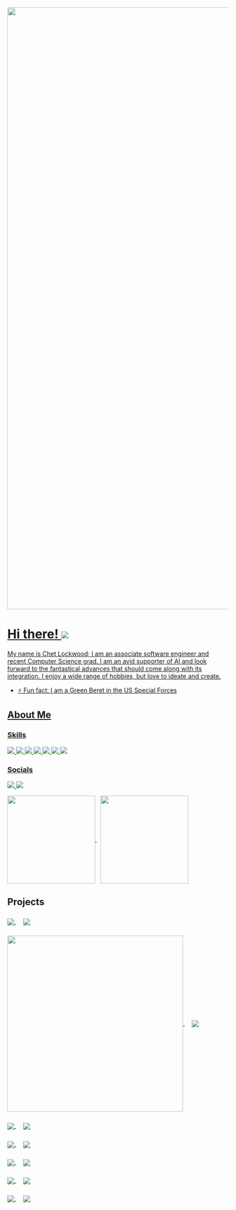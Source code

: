 <a href="https://learn.microsoft.com/en-us/cpp/?view=msvc-170" target="_blank" rel="noreferrer">
  <img src="https://github.com/Atoms-x/Atoms-x/assets/8111664/777bf096-e30f-4674-a951-ebf306ebf7ab" width="1368"
 </a>

# Hi there! ![](https://user-images.githubusercontent.com/18350557/176309783-0785949b-9127-417c-8b55-ab5a4333674e.gif)

My name is Chet Lockwood; I am an associate software engineer and recent Computer Science grad. I am an avid supporter of AI and look forward to the fantastical advances that should come along with its integration. I enjoy a wide range of hobbies, but love to ideate and create.
- ⚡ Fun fact: I am a Green Beret in the US Special Forces

## About Me

### Skills

<p align="left"> 
  <a href="https://learn.microsoft.com/en-us/cpp/?view=msvc-170" target="_blank" rel="noreferrer">
  <img src="https://img.shields.io/badge/C++-00599C.svg?style=for-the-badge&logo=C++&logoColor=white"
 </a>
  <a href="https://learn.microsoft.com/en-us/cpp/?view=msvc-170" target="_blank" rel="noreferrer">
  <img src="https://img.shields.io/badge/C-A8B9CC.svg?style=for-the-badge&logo=C&logoColor=black"
 </a>
  <a href="https://www.python.org" target="_blank" rel="noreferrer">
  <img src="https://img.shields.io/badge/Python-3776AB.svg?style=for-the-badge&logo=Python&logoColor=white"
 </a>
  <a href="https://kotlinlang.org" target="_blank" rel="noreferrer">
  <img src="https://img.shields.io/badge/Kotlin-7F52FF.svg?style=for-the-badge&logo=Kotlin&logoColor=white"
 </a>
  <a href="https://developer.mozilla.org/en-US/docs/Web/JavaScript" target="_blank" rel="noreferrer">
  <img src="https://img.shields.io/badge/JavaScript-F7DF1E.svg?style=for-the-badge&logo=JavaScript&logoColor=black"
 </a>
  <a href="https://firebase.google.com" target="_blank" rel="noreferrer">
  <img src="https://img.shields.io/badge/Firebase-FFCA28.svg?style=for-the-badge&logo=Firebase&logoColor=black"
 </a>
  <a href="https://git-scm.com" target="_blank" rel="noreferrer">
  <img src="https://img.shields.io/badge/Git-F05032.svg?style=for-the-badge&logo=Git&logoColor=white"
 </a>
</p>

### Socials

<p align="left"> 
  <a href="https://www.linkedin.com/in/chet-lockwood/" target="_blank" rel="noreferrer">
  <img src="https://img.shields.io/badge/LinkedIn-0A66C2.svg?style=for-the-badge&logo=LinkedIn&logoColor=white"
 </a>
  <a href="https://www.github.com/Atoms-x" target="_blank" rel="noreferrer">
  <img src="https://img.shields.io/badge/GitHub-181717.svg?style=for-the-badge&logo=GitHub&logoColor=white"
 </a>
</p>


<a href="https://github.com/Atoms-x/github-readme-stats">
  <img height=200 align="center" src="https://github-readme-stats.vercel.app/api?username=Atoms-x&show_icons=true&theme=neon" />
</a>
&nbsp;
<a href="https://github.com/Atoms-x/github-readme-stats">
  <img height=200 align="center" src="https://github-readme-stats.vercel.app/api/top-langs/?username=Atoms-x&layout=donut&theme=neon" />
</a>

## Projects
###

<a href="https://github.com/calypsdo/CSCE-3444-Project-Management-Application">
  <img align="center" src="https://github-readme-stats.vercel.app/api/pin/?username=calypsdo&repo=CSCE-3444-Project-Management-Application&theme=neon" />
</a>
&nbsp; &nbsp;
<a href="https://github.com/calypsdo/CSCE-3444-Project-Management-Application">
  <img align="center" src="https://github.com/Atoms-x/Atoms-x/assets/8111664/0771a5b2-9896-4ae3-b949-b8bde39c2488"/>
</a>

###

<a href="https://github.com/Atoms-x/Into-the-Void">
  <img align="center" src="https://github-readme-stats.vercel.app/api/pin/?username=Atoms-x&repo=Into-the-Void&theme=neon" 
    width="400"
    height="Auto"/>
</a>
&nbsp; &nbsp;
<a href="https://github.com/Atoms-x/Into-the-Void">
  <img align="center" src="https://github.com/Atoms-x/Atoms-x/assets/8111664/8dda9810-f2b7-4840-a5b3-847a58437a99"/>
</a>

###

<a href="https://github.com/Atoms-x/Dynamic-Vertex-Renderer">
  <img align="center" src="https://github-readme-stats.vercel.app/api/pin/?username=Atoms-x&repo=Dynamic-Vertex-Renderer&theme=neon" />
</a>
&nbsp; &nbsp;
<a href="https://github.com/Atoms-x/Dynamic-Vertex-Renderer">
  <img align="center" src="https://github.com/Atoms-x/Atoms-x/assets/8111664/130a79a1-0638-420c-a2b6-a1d86c747fad"/>
</a>

###

<a href="https://github.com/Alexander-Kahanek/NintendAI">
  <img align="center" src="https://github-readme-stats.vercel.app/api/pin/?username=Alexander-Kahanek&repo=NintendAI&theme=neon" />
</a>
&nbsp; &nbsp;
<a href="https://github.com/Alexander-Kahanek/NintendAI">
  <img align="center" src="https://github.com/Atoms-x/Atoms-x/assets/8111664/43bd09e0-732f-4793-99a9-ebcf6ab9f301"/>
</a>

###

<a href="https://github.com/Atoms-x/C_Shell">
  <img align="center" src="https://github-readme-stats.vercel.app/api/pin/?username=Atoms-x&repo=C_Shell&theme=neon" />
</a>
&nbsp; &nbsp;
<a href="https://github.com/Atoms-x/CSCE-3444-Project-Management-Application">
  <img align="center" src="https://github.com/Atoms-x/Atoms-x/assets/8111664/f8c29305-42ea-4c96-9ea9-7cd75e98acb8"/>
</a>

###

<a href="https://github.com/Atoms-x/SIRV-Based-Virus-Simulator">
  <img align="center" src="https://github-readme-stats.vercel.app/api/pin/?username=Atoms-x&repo=SIRV-Based-Virus-Simulator&theme=neon" />
</a>
&nbsp; &nbsp;
<a href="https://github.com/Atoms-x/CSCE-3444-Project-Management-Application">
  <img align="center" src="https://github.com/Atoms-x/Atoms-x/assets/8111664/7bd8f63a-be20-40ce-b9ff-214576e943d3"/>
</a>

###

<a href="https://github.com/Atoms-x/City_Simulator">
  <img align="center" src="https://github-readme-stats.vercel.app/api/pin/?username=Atoms-x&repo=City_Simulator&theme=neon" />
</a>
&nbsp; &nbsp;
<a href="https://github.com/Atoms-x/CSCE-3444-Project-Management-Application">
  <img align="center" src="https://github.com/Atoms-x/Atoms-x/assets/8111664/bbc7795b-3a5b-462e-8ccd-3be4281c380c"/>
</a>

<!--
**Atoms-x/Atoms-x** is a ✨ _special_ ✨ repository because its `README.md` (this file) appears on your GitHub profile.

Here are some ideas to get you started:

- 🔭 I’m currently working on ...
- 🌱 I’m currently learning ...
- 👯 I’m looking to collaborate on ...
- 🤔 I’m looking for help with ...
- 💬 Ask me about ...
- 📫 How to reach me: ...
- 😄 Pronouns: ...
- ⚡ Fun fact: ...
-->
